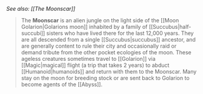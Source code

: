 *See also: [[The Moonscar]]*
> The **Moonscar** is an alien jungle on the light side of the [[Moon Golarion|Golarions moon]] inhabited by a family of [[Succubus|half-succubi]] sisters who have lived there for the last 12,000 years. They are all descended from a single [[Succubus|succubus]] ancestor, and are generally content to rule their city and occasionally raid or demand tribute from the other pocket ecologies of the moon. These ageless creatures sometimes travel to [[Golarion]] via [[Magic|magical]] flight (a trip that takes 2 years) to abduct [[Humanoid|humanoids]] and return with them to the Moonscar. Many stay on the moon for breeding stock or are sent back to Golarion to become agents of the [[Abyss]].







